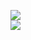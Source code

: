 [![](https://img.shields.io/badge/Made%20With-Github%20Spray-lightgrey.svg?style=for-the-badge&logo=github)](https://github.com/Annihil/github-spray#21380)  
[![](https://i.imgur.com/2DrTn0Z.gif)](https://github.com/Annihil/github-spray)